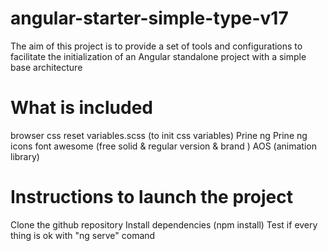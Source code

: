 # angular-starter-simple-type-v17
The aim of this project is to provide a set of tools and configurations to facilitate the initialization of an Angular standalone project with a simple base architecture 

# What is included
browser css reset
variables.scss (to init css variables)
Prine ng
Prine ng icons
font awesome (free solid & regular version & brand )
AOS (animation library)

# Instructions to launch the project
Clone the github repository
Install dependencies (npm install)
Test if every thing is ok with "ng serve" comand
